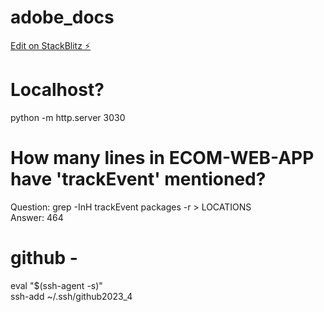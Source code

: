 # adobe_docs

[Edit on StackBlitz ⚡️](https://stackblitz.com/edit/web-platform-anvdjq)

# Localhost?
python -m http.server 3030


# How many lines in ECOM-WEB-APP have 'trackEvent' mentioned?
Question: grep -InH trackEvent packages -r > LOCATIONS  
Answer: 464

# github -
eval "$(ssh-agent -s)"  
ssh-add ~/.ssh/github2023_4


